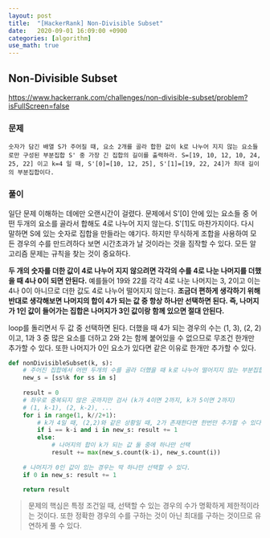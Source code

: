 ```yaml
---
layout: post
title:  "[HackerRank] Non-Divisible Subset"
date:   2020-09-01 16:09:00 +0900
categories: [algorithm]
use_math: true
---
```


## Non-Divisible Subset

https://www.hackerrank.com/challenges/non-divisible-subset/problem?isFullScreen=false

### 문제

```
숫자가 담긴 배열 S가 주어질 때, 요소 2개를 골라 합한 값이 k로 나누어 지지 않는 요소들로만 구성된 부분집합 S' 중 가장 긴 집합의 길이를 출력하라. S=[19, 10, 12, 10, 24, 25, 22] 이고 k=4 일 때, S'[0]=[10, 12, 25], S'[1]=[19, 22, 24]가 최대 길이의 부분집합이다.
```



### 풀이

일단 문제 이해하는 데에만 오랜시간이 걸렸다. 문제에서 S'[0] 안에 있는 요소들 중 어떤 두개의 요소를 골라서 합해도 4로 나누어 지지 않는다. S'[1]도 마찬가지이다. 다시 말하면 S에 있는 숫자로 집합을 만들라는 얘기다. 하지만 무식하게 조합을 사용하여 모든 경우의 수를 만드려하다 보면 시간초과가 날 것이라는 것을 짐작할 수 있다. 모든 알고리즘 문제는 규칙을 찾는 것이 중요하다.

**두 개의 숫자를 더한 값이 4로 나누어 지지 않으려면 각각의 수를 4로 나눈 나머지를 더했을 때 4나 0이 되면 안된다.** 예를들어 19와 22를 각각 4로 나눈 나머지는 3, 2이고 이는 4나 0이 아니므로 더한 값도 4로 나누어 떨어지지 않는다. **조금더 편하게 생각하기 위해 반대로 생각해보면 나머지의 합이 4가 되는 값 중 항상 하나만 선택하면 된다. 즉, 나머지가 1인 값이 들어가는 집합은 나머지가 3인 값이랑 함께 있으면 절대 안된다.**

loop를 돌리면서 두 값 중 선택하면 된다. 더했을 때 4가 되는 경우의 수는 (1, 3), (2, 2) 이고, 1과 3 중 많은 요소를 더하고 2와 2는 함께 붙어있을 수 없으므로 무조건 한개만 추가할 수 있다. 또한 나머지가 0인 요소가 있다면 같은 이유로 한개만 추가할 수 있다.

```python
def nonDivisibleSubset(k, s):
    # 주어진 집합에서 어떤 두개의 수를 골라 더했을 때 k로 나누어 떨어지지 않는 부분집합을 구하라
    new_s = [ss%k for ss in s]
    
    result = 0
    # 좌우로 중복되지 않은 곳까지만 검사 (k가 4이면 2까지, k가 5이면 2까지)
    # (1, k-1), (2, k-2), ...
    for i in range(1, k//2+1):
        # k가 4일 때, (2,2)와 같은 상황일 때, 2가 존재한다면 한번만 추가할 수 있다.
        if i == k-i and i in new_s: result += 1
        else:
            # 나머지의 합이 k가 되는 값 둘 중에 하나만 선택
            result += max(new_s.count(k-i), new_s.count(i))
    
    # 나머지가 0인 값이 있는 경우는 딱 하나만 선택할 수 있다.
    if 0 in new_s: result += 1

    return result
```



> 문제의 핵심은 특정 조건일 때, 선택할 수 있는 경우의 수가 명확하게 제한적이라는 것이다. 또한 정확한 경우의 수를 구하는 것이 아닌 최대를 구하는 것이므로 유연하게 풀 수 있다.